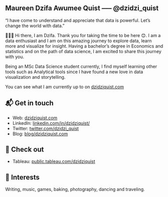 
## Maureen Dzifa Awumee Quist ––– @dzidzi_quist
“I have come to understand and appreciate that data is powerful. Let’s change the world with data.”

👩🏽‍💻 Hi there, I am Dzifa. Thank you for taking the time to be here 😊. I am a data enthusiast and I am on this amazing journey to explore data, learn more and visualize for insight. Having a bachelor’s degree in Economics and statistics and on the path of data science, I am excited to share this journey with you. 

Being an MSc Data Science student currently, I find myself learning other tools such as Analytical tools since I have found a new love in data visualization and storytelling.


You can see what I am currently up to on [dzidziquist.com](dzidziquist.com)

## 📬 Get in touch

- Web: [dzidziquist.com](dzidziquist.com)
- LinkedIn: [linkedin.com/in/dzidziquist/](https://www.linkedin.com/in/maureen-dzifa-awumee-quist-b1498aba/)
- Twitter: [twitter.com/dzidzi_quist](twitter.com/dzidzi_quist)
- Blog: [blog/dzidziquist.com](dzidziquist/blog)


## 🔎 Check out 

- Tableau: [public.tableau.com/dzidziquist](https://public.tableau.com/profile/maureen.dzifa.awumee.quist#!/)

## 🤎 Interests

Writing, music, games, baking, photography, dancing and traveling.
<!--




Here are some ideas to get you started:

- 🔭 I’m currently working on ...
- 🌱 I’m currently learning ...
- 👯 I’m looking to collaborate on ...
- 🤔 I’m looking for help with ...
- 💬 Ask me about ...
- 📫 How to reach me: ...
- 😄 Pronouns: ...
- ⚡ Fun fact: ...
-->
